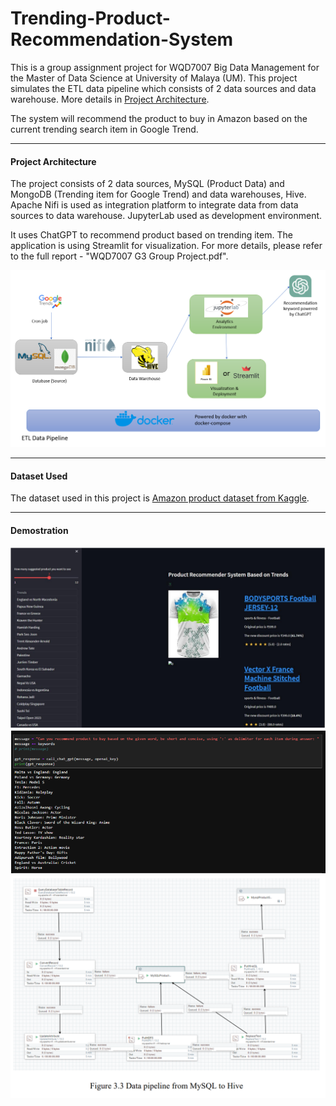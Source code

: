 # Trending-Product-Recommendation-System

This is a group assignment project for WQD7007 Big Data Management for the Master of Data Science at University of Malaya (UM). This project simulates the ETL data pipeline which consists of 2 data sources and data warehouse. More details in [Project Architecture](#project-architecture).

The system will recommend the product to buy in Amazon based on the current trending search item in Google Trend.

---

#### Project Architecture
The project consists of 2 data sources, MySQL (Product Data) and MongoDB (Trending item for Google Trend) and data warehouses, Hive. Apache Nifi is used as integration platform to integrate data from data sources to data warehouse. JupyterLab used as development environment. 

It uses ChatGPT to recommend product based on trending item. The application is using Streamlit for visualization. For more details, please refer to the full report - "WQD7007 G3 Group Project.pdf".

![Project Architecture](img/Architecture.PNG "Project Architecture")

---

#### Dataset Used
The dataset used in this project is [Amazon product dataset from Kaggle](https://www.kaggle.com/datasets/lokeshparab/amazon-products-dataset).

---

#### Demostration
![Streamlit Application](img/StreamlitApp.PNG "Streamlit Application")
![ChatGPT](img/chatgpt.PNG "ChatGPT")
![Nifi Pipeline](img/nifi.PNG "Nifi Pipeline")


